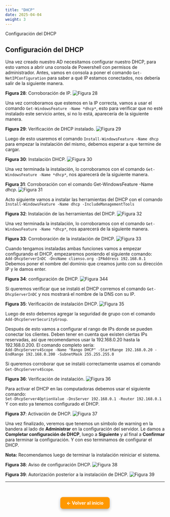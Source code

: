 ```yaml
---
title: "DHCP"
date: 2025-04-04
weight: 3
---
```


Configuración del DHCP

<!--more-->

## Configuración del DHCP

Una vez creado nuestro AD necesitamos configurar nuestro DHCP, para esto vamos a abrir una consola de Powershell con permisos de administrador. Antes, vamos en consola a poner el comando `Get-NetIPConfiguration` para saber a qué IP estamos conectados, nos debería salir de la siguiente manera.

**Figura 28**: Corroboración de IP.
![Figura 28](/images/28.png)

Una vez corroboramos que estemos en la IP correcta, vamos a usar el comando `Get-WindowsFeature -Name *dhcp*`, esto para verificar que no esté instalado este servicio antes, si no lo está, aparecería de la siguiente manera.

**Figura 29**: Verificación de DHCP instalado.
![Figura 29](/images/29.png)

Luego de esto usaremos el comando `Install-WindowsFeature -Name dhcp` para empezar la instalación del mismo, debemos esperar a que termine de cargar.

**Figura 30**: Instalación DHCP.
![Figura 30](/images/30.png)

Una vez terminada la instalación, lo corroboramos con el comando `Get-WindowsFeature -Name *dhcp*`, nos aparecerá de la siguiente manera.

**Figura 31**: Corroboración con el comando Get-WindowsFeature -Name _dhcp_.
![Figura 31](/images/31.png)

Acto siguiente vamos a instalar las herramientas del DHCP con el comando `Install-WindowsFeature -Name dhcp -IncludeManagementTools`

**Figura 32**: Instalación de las herramientas del DHCP.
![Figura 32](/images/32.png)

Una vez terminada la instalación, lo corroboramos con el comando `Get-WindowsFeature -Name *dhcp*`, nos aparecerá de la siguiente manera.

**Figura 33**: Corroboración de la instalación de DHCP.
![Figura 33](/images/33.png)

Cuando tengamos instaladas ambas funciones vamos a empezar configurando el DHCP, empezaremos poniendo el siguiente comando:  
`Add-DhcpServerInDC -DnsName clienso.org -IPAddress 192.168.0.1`  
Debemos poner el nombre del dominio que creamos junto con su dirección IP y le damos enter.

**Figura 34**: configuración de DHCP.
![Figura 344](/images/34.png)

Si queremos verificar que se instaló el DHCP corremos el comando `Get-DhcpServerInDC` y nos mostrará el nombre de la DNS con su IP.

**Figura 35**: Verificación de instalación DHCP.
![Figura 35](/images/35.png)

Luego de esto debemos agregar la seguridad de grupo con el comando `Add-DhcpServerSecurityGroup`.

Después de esto vamos a configurar el rango de IPs donde se pueden conectar los clientes. Deben tener en cuenta que existen ciertas IPs reservadas, así que recomendamos usar la 192.168.0.20 hasta la 192.168.0.200. El comando completo sería:  
`Add-DhcpServerv4Scope -Name "Rango DHCP" -StartRange 192.168.0.20 -EndRange 192.168.0.200 -SubnetMask 255.255.255.0`

Si queremos corroborar que se instaló correctamente usamos el comando `Get-DhcpServerv4Scope`.

**Figura 36**: Verificación de instalación.
![Figura 36](/images/36.png)

Para activar el DHCP en las computadoras debemos usar el siguiente comando:  
`Set-DhcpServer4OptionValue -DnsServer 192.168.0.1 -Router 192.168.0.1`  
Y con esto ya tenemos configurado el DHCP.

**Figura 37**: Activación de DHCP.
![Figura 37](/images/37.png)

Una vez finalizado, veremos que tenemos un símbolo de warning en la bandera al lado de **Administrar** en la configuración del servidor. Le damos a **Completar configuración de DHCP**, luego a **Siguiente** y al final a **Confirmar** para terminar la configuración. Y con eso terminamos de configurar el DHCP.

**Nota:** Recomendamos luego de terminar la instalación reiniciar el sistema.

**Figura 38**: Aviso de configuración DHCP.
![Figura 38](/images/38.png)

**Figura 39**: Autorización posterior a la instalación de DHCP.
![Figura 39](/images/39.png)

---

<div style="text-align: center; margin-top: 3rem;">
  <a href="/" style="
    display: inline-block;
    background-color: #ff9800;
    color: white;
    padding: 10px 20px;
    border-radius: 8px;
    text-decoration: none;
    font-weight: bold;
    box-shadow: 0 4px 10px rgba(0, 0, 0, 0.3);
    transition: background-color 0.2s ease;">
    ← Volver al inicio
  </a>
</div>

